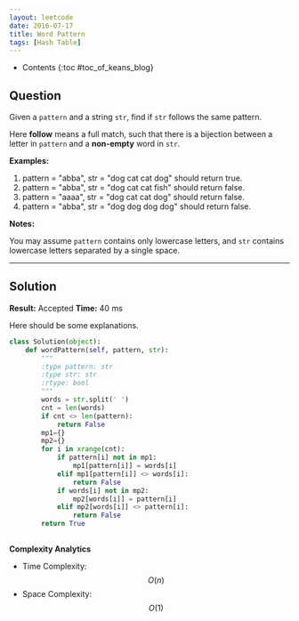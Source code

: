 ```yaml
---
layout: leetcode
date: 2016-07-17
title: Word Pattern
tags: [Hash Table]
---
```


* Contents
{:toc #toc_of_keans_blog}

## Question

Given a `pattern` and a string `str`, find if `str` follows the same pattern.

Here **follow** means a full match, such that there is a bijection between a letter in `pattern` and a **non-empty** word in `str`.

**Examples:**

1. pattern = "abba", str = "dog cat cat dog" should return true.
2. pattern = "abba", str = "dog cat cat fish" should return false.
3. pattern = "aaaa", str = "dog cat cat dog" should return false.
4. pattern = "abba", str = "dog dog dog dog" should return false.

**Notes:**

You may assume `pattern` contains only lowercase letters, and `str` contains lowercase letters separated by a single space.





***

## Solution

**Result:** Accepted **Time:**  40 ms

Here should be some explanations.

```python
class Solution(object):
    def wordPattern(self, pattern, str):
        """
        :type pattern: str
        :type str: str
        :rtype: bool
        """
        words = str.split(' ')
        cnt = len(words)
        if cnt <> len(pattern):
            return False
        mp1={}
        mp2={}
        for i in xrange(cnt):
            if pattern[i] not in mp1:
                mp1[pattern[i]] = words[i]
            elif mp1[pattern[i]] <> words[i]:
                return False
            if words[i] not in mp2:
                mp2[words[i]] = pattern[i]
            elif mp2[words[i]] <> pattern[i]:
                return False
        return True
        
```

**Complexity Analytics**

- Time Complexity: $$O(n)$$
- Space Complexity: $$O(1)$$
